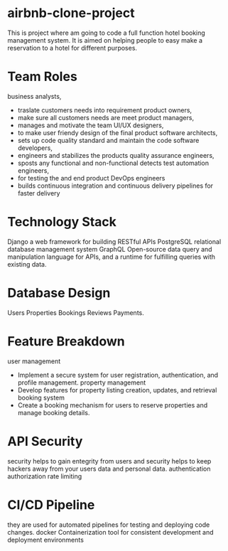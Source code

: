# airbnb-clone-project
This is project where am going to code a full function hotel booking management system.
It is aimed on helping people to easy make a reservation to a hotel for different purposes.
# Team Roles
  business analysts, 
  - traslate customers needs into requirement
  product owners,
  - make sure all customers needs are meet 
  product managers,
  - manages and motivate the team 
  UI/UX designers,
  - to make user friendy design of the final product 
  software architects,
  - sets up code quality standard and maintain the code 
  software developers,
  - engineers and stabilizes the products
  quality assurance engineers,
  - sposts any functional and non-functional detects
  test automation engineers,
  - for testing the and end product 
  DevOps engineers
  - builds continuous integration and continuous delivery pipelines for faster delivery
# Technology Stack
Django
a web framework for building RESTful APIs
PostgreSQL
relational database management system
GraphQL
Open-source data query and manipulation language for APIs, and a runtime for fulfilling queries with existing data.
# Database Design
Users 
Properties 
Bookings 
Reviews 
Payments.
# Feature Breakdown
user management
-  Implement a secure system for user registration, authentication, and profile management.
property management
- Develop features for property listing creation, updates, and retrieval
booking system
- Create a booking mechanism for users to reserve properties and manage booking details.
# API Security
security helps to gain entegrity from users and security helps to keep hackers away from your users data and personal data.
 authentication
 authorization
 rate limiting
# CI/CD Pipeline
they are used for automated pipelines for testing and deploying code changes.
docker
Containerization tool for consistent development and deployment environments






